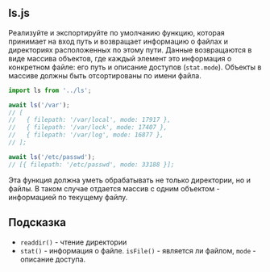 ## ls.js

Реализуйте и экспортируйте по умолчанию функцию, которая принимает на вход путь и возвращает информацию о файлах и директориях расположенных по этому пути. Данные возвращаются в виде массива объектов, где каждый элемент это информация о конкретном файле: его путь и описание доступов (`stat.mode`). Объекты в массиве должны быть отсортированы по имени файла.

```js
import ls from '../ls';

await ls('/var');
// [
//   { filepath: '/var/local', mode: 17917 },
//   { filepath: '/var/lock', mode: 17407 },
//   { filepath: '/var/log', mode: 16877 },
// ];

await ls('/etc/passwd');
// [{ filepath: '/etc/passwd', mode: 33188 }];
```

Эта функция должна уметь обрабатывать не только директории, но и файлы. В таком случае отдается массив с одним объектом - информацией по текущему файлу.

## Подсказка
* `readdir()` - чтение директории
* `stat()` - информация о файле. `isFile()` - является ли файлом, `mode` - описание доступа.
